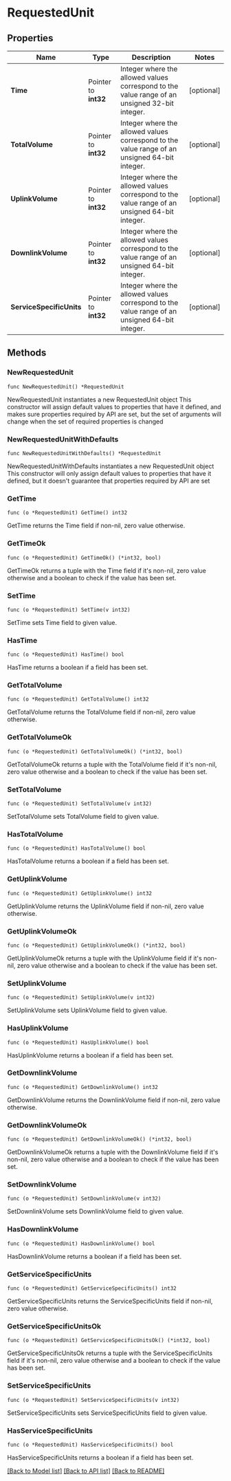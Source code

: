 # RequestedUnit

## Properties

Name | Type | Description | Notes
------------ | ------------- | ------------- | -------------
**Time** | Pointer to **int32** | Integer where the allowed values correspond to the value range of an unsigned 32-bit integer.  | [optional] 
**TotalVolume** | Pointer to **int32** | Integer where the allowed values correspond to the value range of an unsigned 64-bit integer.  | [optional] 
**UplinkVolume** | Pointer to **int32** | Integer where the allowed values correspond to the value range of an unsigned 64-bit integer.  | [optional] 
**DownlinkVolume** | Pointer to **int32** | Integer where the allowed values correspond to the value range of an unsigned 64-bit integer.  | [optional] 
**ServiceSpecificUnits** | Pointer to **int32** | Integer where the allowed values correspond to the value range of an unsigned 64-bit integer.  | [optional] 

## Methods

### NewRequestedUnit

`func NewRequestedUnit() *RequestedUnit`

NewRequestedUnit instantiates a new RequestedUnit object
This constructor will assign default values to properties that have it defined,
and makes sure properties required by API are set, but the set of arguments
will change when the set of required properties is changed

### NewRequestedUnitWithDefaults

`func NewRequestedUnitWithDefaults() *RequestedUnit`

NewRequestedUnitWithDefaults instantiates a new RequestedUnit object
This constructor will only assign default values to properties that have it defined,
but it doesn't guarantee that properties required by API are set

### GetTime

`func (o *RequestedUnit) GetTime() int32`

GetTime returns the Time field if non-nil, zero value otherwise.

### GetTimeOk

`func (o *RequestedUnit) GetTimeOk() (*int32, bool)`

GetTimeOk returns a tuple with the Time field if it's non-nil, zero value otherwise
and a boolean to check if the value has been set.

### SetTime

`func (o *RequestedUnit) SetTime(v int32)`

SetTime sets Time field to given value.

### HasTime

`func (o *RequestedUnit) HasTime() bool`

HasTime returns a boolean if a field has been set.

### GetTotalVolume

`func (o *RequestedUnit) GetTotalVolume() int32`

GetTotalVolume returns the TotalVolume field if non-nil, zero value otherwise.

### GetTotalVolumeOk

`func (o *RequestedUnit) GetTotalVolumeOk() (*int32, bool)`

GetTotalVolumeOk returns a tuple with the TotalVolume field if it's non-nil, zero value otherwise
and a boolean to check if the value has been set.

### SetTotalVolume

`func (o *RequestedUnit) SetTotalVolume(v int32)`

SetTotalVolume sets TotalVolume field to given value.

### HasTotalVolume

`func (o *RequestedUnit) HasTotalVolume() bool`

HasTotalVolume returns a boolean if a field has been set.

### GetUplinkVolume

`func (o *RequestedUnit) GetUplinkVolume() int32`

GetUplinkVolume returns the UplinkVolume field if non-nil, zero value otherwise.

### GetUplinkVolumeOk

`func (o *RequestedUnit) GetUplinkVolumeOk() (*int32, bool)`

GetUplinkVolumeOk returns a tuple with the UplinkVolume field if it's non-nil, zero value otherwise
and a boolean to check if the value has been set.

### SetUplinkVolume

`func (o *RequestedUnit) SetUplinkVolume(v int32)`

SetUplinkVolume sets UplinkVolume field to given value.

### HasUplinkVolume

`func (o *RequestedUnit) HasUplinkVolume() bool`

HasUplinkVolume returns a boolean if a field has been set.

### GetDownlinkVolume

`func (o *RequestedUnit) GetDownlinkVolume() int32`

GetDownlinkVolume returns the DownlinkVolume field if non-nil, zero value otherwise.

### GetDownlinkVolumeOk

`func (o *RequestedUnit) GetDownlinkVolumeOk() (*int32, bool)`

GetDownlinkVolumeOk returns a tuple with the DownlinkVolume field if it's non-nil, zero value otherwise
and a boolean to check if the value has been set.

### SetDownlinkVolume

`func (o *RequestedUnit) SetDownlinkVolume(v int32)`

SetDownlinkVolume sets DownlinkVolume field to given value.

### HasDownlinkVolume

`func (o *RequestedUnit) HasDownlinkVolume() bool`

HasDownlinkVolume returns a boolean if a field has been set.

### GetServiceSpecificUnits

`func (o *RequestedUnit) GetServiceSpecificUnits() int32`

GetServiceSpecificUnits returns the ServiceSpecificUnits field if non-nil, zero value otherwise.

### GetServiceSpecificUnitsOk

`func (o *RequestedUnit) GetServiceSpecificUnitsOk() (*int32, bool)`

GetServiceSpecificUnitsOk returns a tuple with the ServiceSpecificUnits field if it's non-nil, zero value otherwise
and a boolean to check if the value has been set.

### SetServiceSpecificUnits

`func (o *RequestedUnit) SetServiceSpecificUnits(v int32)`

SetServiceSpecificUnits sets ServiceSpecificUnits field to given value.

### HasServiceSpecificUnits

`func (o *RequestedUnit) HasServiceSpecificUnits() bool`

HasServiceSpecificUnits returns a boolean if a field has been set.


[[Back to Model list]](../README.md#documentation-for-models) [[Back to API list]](../README.md#documentation-for-api-endpoints) [[Back to README]](../README.md)


